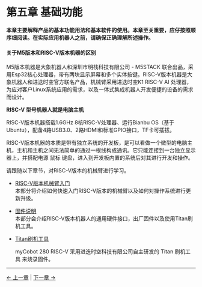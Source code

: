 # 第五章 基础功能

**本章主要解释产品的基本功能用法和基本软件的使用。本章至关重要，应仔按照顺序细阅读。在实际应用机器人之前，请确保正确理解所述操作。**

#### 关于M5版本和RISC-V版本机器的区别

M5版本机器是大象机器人和深圳市明栈科技有限公司 - M5STACK 联合出品，采用Esp32核心处理器，带有两块显示屏幕和多个实体按键。RISC-V版本机器是大象机器人和进迭时空官方联名产品，机械臂采用进迭时空K1 RISC-V AI 处理器，为应对客户Linux系统应用的需求，以及一体式集成机器人开发便捷的设备的需求而设计。

**RISC-V 型号机器人就是电脑主机**

RISC-V版本机器搭载1.6GHz 8核RISC-V处理器、运行Bianbu OS（基于Ubuntu），配备4路USB3.0、2路HDMI和标准GPIO接口，TF卡可插拔。

RISC-V版本机器的本质是带有独立系统的开发板，是可以看做一个微型的电脑主机，主机和主机之间无法简单的通过一根线构成通讯。它只能连接到一台独立显示器上，并搭配电源 鼠标 键盘，进入到开发板内置的系统后对其进行开发和操作。

请跟随以下章节，对RISC-V版本的机械臂进行学习。

- [RISC-V版本机械臂入门](5.1-Functionlnstruction/3.5.1-SW-description.md)  
  本部分将介绍如何快速入门RISC-V版本的机械臂以及如何对操作系统进行更新升级。

- [固件说明](5.3-FirmwareFunctionDescription/README.md)  
  本部分会介绍RISC-V版本机器人的通用硬件接口，出厂固件以及使用Titan刷机⼯具。

- [Titan刷机⼯具](5.2-Softwarelnstructions/README.md)
  
  myCobot 280 RISC-V 采用进迭时空科技有限公司自主研发的 Titan 刷机工具 来烧录固件。

---

[← 上一章](../../2-BasicSettings/4.FirstTimeInstallation/4-FirstTimeInstallation.md) | [下一章 →](../6.developmentGuide/README.md)
